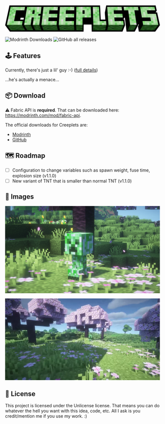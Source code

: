 [![creeplets](https://raw.githubusercontent.com/seaneoo/creeplets/1.20/.github/creeplets.png?token=GHSAT0AAAAAACGIHUTDFCI6CYBEWJERDCJIZHP3L6A)](https://github.com/seaneoo/creeplets)

![Modrinth Downloads](https://img.shields.io/modrinth/dt/NumdoVsj?style=for-the-badge&logo=modrinth&color=%2300af5c)
![GitHub all releases](https://img.shields.io/github/downloads/seaneoo/creeplets/total?style=for-the-badge&logo=github&logoColor=%23fff&color=%23f1f1f1)

## 🕹️ Features

Currently, there's just a lil' guy :-) ([full details](https://github.com/seaneoo/creeplets/blob/1.20/CHANGELOG.md#v100))

...he's actually a menace...

## 📦 Download

⚠️ Fabric API is **required**. That can be downloaded here: https://modrinth.com/mod/fabric-api.

The official downloads for Creeplets are:

* [Modrinth](https://modrinth.com/mod/creeplets/versions)
* [GitHub](https://github.com/seaneoo/creeplets/releases)

## 🗺️ Roadmap

* [ ] Configuration to change variables such as spawn weight, fuse time, explosion size (v1.1.0)
* [ ] New variant of TNT that is smaller than normal TNT (v1.1.0)

## 📸 Images

![](https://raw.githubusercontent.com/seaneoo/creeplets/1.20/.github/251bc6dd1fb832d9096371268bca7c0d077d4bde.jpeg?token=GHSAT0AAAAAACGIHUTCKVP6X5WNJUKRL6FAZHP3QXQ)

![](https://raw.githubusercontent.com/seaneoo/creeplets/1.20/.github/14d143a030693eeda28c6137f5604369c63b2f63.webp?token=GHSAT0AAAAAACGIHUTDWWHJJAYYHZN7JKZKZHP3RMQ)

## 📜 License

This project is licensed under the Unlicense license. That means you can do whatever the hell you want with this idea, code, etc. All I ask is you credit/mention me if you use my work. :)

